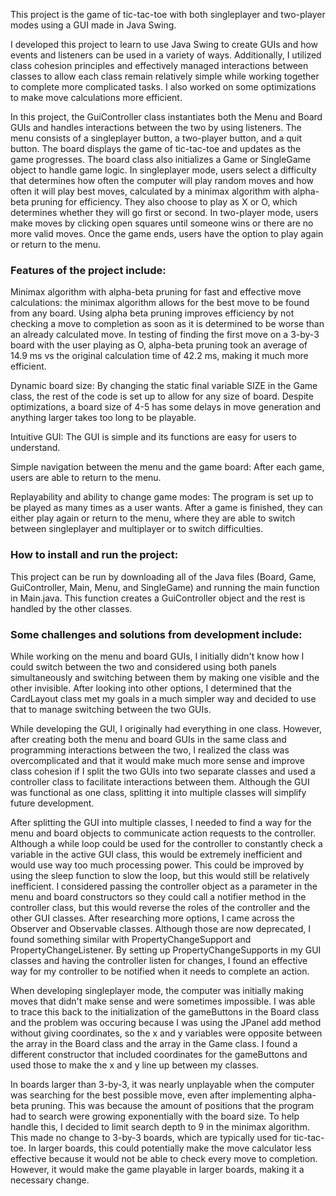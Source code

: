 This project is the game of tic-tac-toe with both singleplayer and two-player modes using a GUI made in Java Swing.

I developed this project to learn to use Java Swing to create GUIs and how events and listeners can be used in a variety of ways. Additionally, I utilized class cohesion principles and effectively managed interactions between classes to allow each class remain relatively simple while working together to complete more complicated tasks. I also worked on some optimizations to make move calculations more efficient.

In this project, the GuiController class instantiates both the Menu and Board GUIs and handles interactions between the two by using listeners. The menu consists of a singleplayer button, a two-player button, and a quit button. The board displays the game of tic-tac-toe and updates as the game progresses. The board class also initializes a Game or SingleGame object to handle game logic. In singleplayer mode, users select a difficulty that determines how often the computer will play random moves and how often it will play best moves, calculated by a minimax algorithm with alpha-beta pruning for efficiency. They also choose to play as X or O, which determines whether they will go first or second. In two-player mode, users make moves by clicking open squares until someone wins or there are no more valid moves. Once the game ends, users have the option to play again or return to the menu.

### Features of the project include:
Minimax algorithm with alpha-beta pruning for fast and effective move calculations: the minimax algorithm allows for the best move to be found from any board. Using alpha beta pruning improves efficiency by not checking a move to completion as soon as it is determined to be worse than an already calculated move. In testing of finding the first move on a 3-by-3 board with the user playing as O, alpha-beta pruning took an average of 14.9 ms vs the original calculation time of 42.2 ms, making it much more efficient.

Dynamic board size: By changing the static final variable SIZE in the Game class, the rest of the code is set up to allow for any size of board. Despite optimizations, a board size of 4-5 has some delays in move generation and anything larger takes too long to be playable.

Intuitive GUI: The GUI is simple and its functions are easy for users to understand.

Simple navigation between the menu and the game board: After each game, users are able to return to the menu.

Replayability and ability to change game modes: The program is set up to be played as many times as a user wants. After a game is finished, they can either play again or return to the menu, where they are able to switch between singleplayer and multiplayer or to switch difficulties.

### How to install and run the project:
This project can be run by downloading all of the Java files (Board, Game, GuiController, Main, Menu, and SingleGame) and running the main function in Main.java. This function creates a GuiController object and the rest is handled by the other classes.

### Some challenges and solutions from development include:
While working on the menu and board GUIs, I initially didn't know how I could switch between the two and considered using both panels simultaneously and switching between them by making one visible and the other invisible. After looking into other options, I determined that the CardLayout class met my goals in a much simpler way and decided to use that to manage switching between the two GUIs.

While developing the GUI, I originally had everything in one class. However, after creating both the menu and board GUIs in the same class and programming interactions between the two, I realized the class was overcomplicated and that it would make much more sense and improve class cohesion if I split the two GUIs into two separate classes and used a controller class to facilitate interactions between them. Although the GUI was functional as one class, splitting it into multiple classes will simplify future development.

After splitting the GUI into multiple classes, I needed to find a way for the menu and board objects to communicate action requests to the controller. Although a while loop could be used for the controller to constantly check a variable in the active GUI class, this would be extremely inefficient and would use way too much processing power. This could be improved by using the sleep function to slow the loop, but this would still be relatively inefficient. I considered passing the controller object as a parameter in the menu and board constructors so they could call a notifier method in the controller class, but this would reverse the roles of the controller and the other GUI classes. After researching more options, I came across the Observer and Observable classes. Although those are now deprecated, I found something similar with PropertyChangeSupport and PropertyChangeListener. By setting up PropertyChangeSupports in my GUI classes and having the controller listen for changes, I found an effective way for my controller to be notified when it needs to complete an action.

When developing singleplayer mode, the computer was initially making moves that didn't make sense and were sometimes impossible. I was able to trace this back to the initialization of the gameButtons in the Board class and the problem was occuring because I was using the JPanel add method without giving coordinates, so the x and y variables were opposite between the array in the Board class and the array in the Game class. I found a different constructor that included coordinates for the gameButtons and used those to make the x and y line up between my classes.

In boards larger than 3-by-3, it was nearly unplayable when the computer was searching for the best possible move, even after implementing alpha-beta pruning. This was because the amount of positions that the program had to search were growing exponentially with the board size. To help handle this, I decided to limit search depth to 9 in the minimax algorithm. This made no change to 3-by-3 boards, which are typically used for tic-tac-toe. In larger boards, this could potentially make the move calculator less effective because it would not be able to check every move to completion. However, it would make the game playable in larger boards, making it a necessary change.
